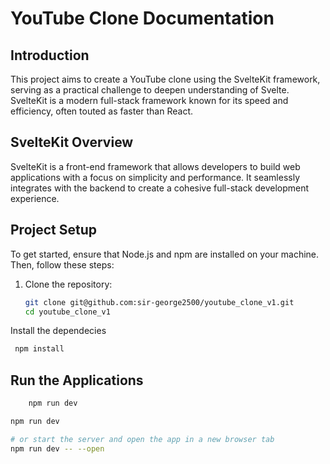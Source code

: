 
# YouTube Clone Documentation

## Introduction

This project aims to create a YouTube clone using the SvelteKit framework, serving as a practical challenge to deepen understanding of Svelte. SvelteKit is a modern full-stack framework known for its speed and efficiency, often touted as faster than React.

## SvelteKit Overview

SvelteKit is a front-end framework that allows developers to build web applications with a focus on simplicity and performance. It seamlessly integrates with the backend to create a cohesive full-stack development experience.

## Project Setup

To get started, ensure that Node.js and npm are installed on your machine. Then, follow these steps:

1. Clone the repository:

   ```bash
   git clone git@github.com:sir-george2500/youtube_clone_v1.git
   cd youtube_clone_v1


   ```
 Install the dependecies

  ```bash
   npm install

  ```

## Run the Applications

```bash
    npm run dev
```








```bash
npm run dev

# or start the server and open the app in a new browser tab
npm run dev -- --open

